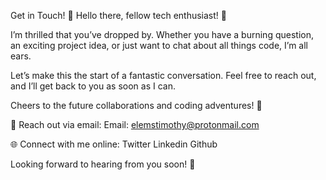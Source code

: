 Get in Touch! 👋
Hello there, fellow tech enthusiast! 🚀

I’m thrilled that you’ve dropped by. Whether you have a burning question, an exciting project idea, or just want to chat about all things code, I’m all ears.

Let’s make this the start of a fantastic conversation. Feel free to reach out, and I’ll get back to you as soon as I can.

Cheers to the future collaborations and coding adventures! 🌟

📧 Reach out via email:
Email: elemstimothy@protonmail.com

🌐 Connect with me online:
Twitter Linkedin Github

Looking forward to hearing from you soon! 📩